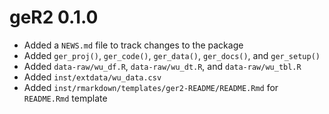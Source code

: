 # geR2 0.1.0

* Added a `NEWS.md` file to track changes to the package  
* Added `ger_proj()`, `ger_code()`, `ger_data()`, `ger_docs()`, and `ger_setup()`   
* Added `data-raw/wu_df.R`, `data-raw/wu_dt.R`, and `data-raw/wu_tbl.R`  
* Added `inst/extdata/wu_data.csv`  
* Added `inst/rmarkdown/templates/ger2-README/README.Rmd` for `README.Rmd` template
